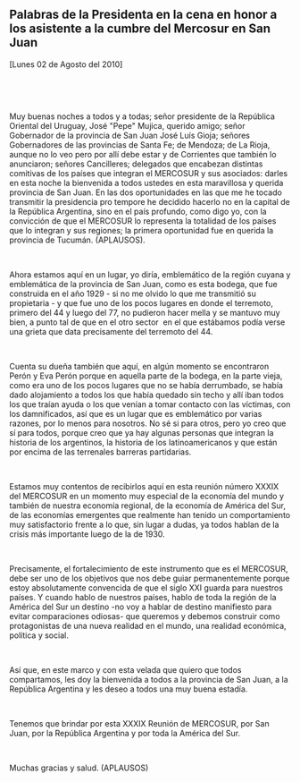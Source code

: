 Palabras de la Presidenta en la cena en honor a los asistente a la cumbre del Mercosur en San Juan
--------------------------------------------------------------------------------------------------

[Lunes 02 de Agosto del 2010]

 

 

Muy buenas noches a todos y a todas; señor presidente de la República
Oriental del Uruguay, José "Pepe" Mujica, querido amigo; señor
Gobernador de la provincia de San Juan José Luís Gioja; señores
Gobernadores de las provincias de Santa Fe; de Mendoza; de La Rioja,
aunque no lo veo pero por allí debe estar y de Corrientes que también lo
anunciaron; señores Cancilleres; delegados que encabezan distintas
comitivas de los países que integran el MERCOSUR y sus asociados: darles
en esta noche la bienvenida a todos ustedes en esta maravillosa y
querida provincia de San Juan. En las dos oportunidades en las que me he
tocado transmitir la presidencia pro tempore he decidido hacerlo no en
la capital de la República Argentina, sino en el país profundo, como
digo yo, con la convicción de que el MERCOSUR lo representa la totalidad
de los países que lo integran y sus regiones; la primera oportunidad fue
en querida la provincia de Tucumán. (APLAUSOS).

 

Ahora estamos aquí en un lugar, yo diría, emblemático de la región
cuyana y emblemática de la provincia de San Juan, como es esta bodega,
que fue construida en el año 1929 - si no me olvido lo que me transmitió
su propietaria - y que fue uno de los pocos lugares en donde el
terremoto, primero del 44 y luego del 77, no pudieron hacer mella y se
mantuvo muy bien, a punto tal de que en el otro sector  en el que
estábamos podía verse una grieta que data precisamente del terremoto del
44.

 

Cuenta su dueña también que aquí, en algún momento se encontraron Perón
y Eva Perón porque en aquella parte de la bodega, en la parte vieja,
como era uno de los pocos lugares que no se había derrumbado, se había
dado alojamiento a todos los que había quedado sin techo y allí iban
todos los que traían ayuda o los que venían a tomar contacto con las
víctimas, con los damnificados, así que es un lugar que es emblemático
por varias razones, por lo menos para nosotros. No sé si para otros,
pero yo creo que sí para todos, porque creo que ya hay algunas personas
que integran la historia de los argentinos, la historia de los
latinoamericanos y que están por encima de las terrenales barreras
partidarias.

 

Estamos muy contentos de recibirlos aquí en esta reunión número XXXIX
del MERCOSUR en un momento muy especial de la economía del mundo y
también de nuestra economía regional, de la economía de América del Sur,
de las economías emergentes que realmente han tenido un comportamiento
muy satisfactorio frente a lo que, sin lugar a dudas, ya todos hablan de
la crisis más importante luego de la de 1930.

 

Precisamente, el fortalecimiento de este instrumento que es el MERCOSUR,
debe ser uno de los objetivos que nos debe guiar permanentemente porque
estoy absolutamente convencida de que el siglo XXI guarda para nuestros
países. Y cuando hablo de nuestros países, hablo de toda la región de la
América del Sur un destino -no voy a hablar de destino manifiesto para
evitar comparaciones odiosas- que queremos y debemos construir como
protagonistas de una nueva realidad en el mundo, una realidad económica,
política y social.

 

Así que, en este marco y con esta velada que quiero que todos
compartamos, les doy la bienvenida a todos a la provincia de San Juan, a
la República Argentina y les deseo a todos una muy buena estadía.

 

Tenemos que brindar por esta XXXIX Reunión de MERCOSUR, por San Juan,
por la República Argentina y por toda la América del Sur.

 

Muchas gracias y salud. (APLAUSOS)
